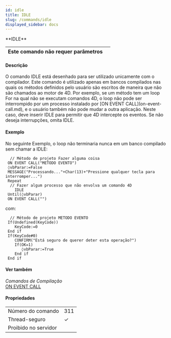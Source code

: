 ```yaml
---
id: idle
title: IDLE
slug: /commands/idle
displayed_sidebar: docs
---
```


<!--REF #_command_.IDLE.Syntax-->**IDLE**<!-- END REF-->
<!--REF #_command_.IDLE.Params-->
| Este comando não requer parâmetros |  |
| --- | --- |

<!-- END REF-->

#### Descrição 

<!--REF #_command_.IDLE.Summary-->O comando IDLE está desenhado para ser utilizado unicamente com o compilador.<!-- END REF--> Este comando é utilizado apenas em bancos compilados nas quais os métodos definidos pelo usuário são escritos de maneira que não são chamados ao motor de 4D. Por exemplo, se um método tem um loop For na qual não se executam comandos 4D, o loop não pode ser interrompido por um processo instalado por [ON EVENT CALL](on-event-call.md), e o usuário também não pode mudar a outra aplicação. Neste caso, deve inserir IDLE para permitir que 4D intercepte os eventos. Se não deseja interrupções, omita IDLE.

#### Exemplo 

No seguinte Exemplo, o loop não terminaria nunca em um banco compilado sem chamar a IDLE:

```4d
  // Método de projeto Fazer alguma coisa
 ON EVENT CALL("METODO EVENTO")
 ◊vbParar:=False
 MESSAGE("Processando..."+Char(13)+"Pressione qualquer tecla para interromper...")
 Repeat
  // Fazer algum processo que não envolva um comando 4D
    IDLE
 Until(◊vbParar)
 ON EVENT CALL("")
```

com:

```4d
  // Método de projeto METODO EVENTO
 If(Undefined(KeyCode))
    KeyCode:=0
 End if
 If(KeyCode#0)
    CONFIRM("Está seguro de querer deter esta operação?")
    If(OK=1)
       ◊vbParar:=True
    End if
 End if
```

#### Ver também 

*Comandos de Compilação*  
[ON EVENT CALL](on-event-call.md)  

#### Propriedades
|  |  |
| --- | --- |
| Número do comando | 311 |
| Thread-seguro | &check; |
| Proibido no servidor ||



